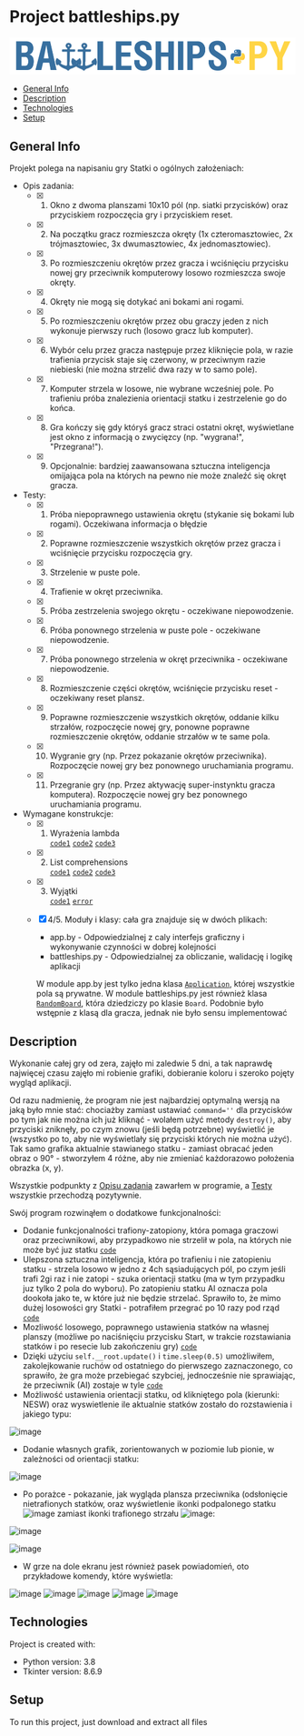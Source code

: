 # Project battleships.py 
![Algorithm schema](./images/battleships.png)

* [General Info](#general-info "Goto General Info")
* [Description](#description "Goto General Description")
* [Technologies](#technologies "Goto General Technologies")
* [Setup](#setup "Goto General Steup")

## General Info
Projekt polega na napisaniu gry Statki o ogólnych założeniach:
* Opis zadania:
	* [x] 1. Okno z dwoma planszami 10x10 pól (np. siatki przycisków) oraz przyciskiem rozpoczęcia gry i przyciskiem reset. 
	* [x] 2. Na początku gracz rozmieszcza okręty (1x czteromasztowiec, 2x trójmasztowiec, 3x dwumasztowiec, 4x jednomasztowiec). 
	* [x] 3. Po rozmieszczeniu okrętów przez gracza i wciśnięciu przycisku nowej gry przeciwnik komputerowy losowo rozmieszcza swoje okręty. 
	* [x] 4. Okręty nie mogą się dotykać ani bokami ani rogami. 
	* [x] 5. Po rozmieszczeniu okrętów przez obu graczy jeden z nich wykonuje pierwszy ruch (losowo gracz lub komputer). 
	* [x] 6. Wybór celu przez gracza następuje przez kliknięcie pola, w razie trafienia przycisk staje się czerwony, w przeciwnym razie niebieski (nie można strzelić dwa razy w to samo pole). 
	* [x] 7. Komputer strzela w losowe, nie wybrane wcześniej pole. Po trafieniu próba znalezienia orientacji statku i zestrzelenie go do końca. 
	* [x] 8. Gra kończy się gdy któryś gracz straci ostatni okręt, wyświetlane jest okno z informacją o zwycięzcy (np. "wygrana!", "Przegrana!"). 
	* [x] 9. Opcjonalnie: bardziej zaawansowana sztuczna inteligencja omijająca pola na których na pewno nie może znaleźć się okręt gracza. 
	
* Testy:
	* [x] 1. Próba niepoprawnego ustawienia okrętu (stykanie się bokami lub rogami). Oczekiwana informacja o błędzie
	* [x] 2. Poprawne rozmieszczenie wszystkich okrętów przez gracza i wciśnięcie przycisku rozpoczęcia gry. 
	* [x] 3. Strzelenie w puste pole. 
	* [x] 4. Trafienie w okręt przeciwnika. 
	* [x] 5. Próba zestrzelenia swojego okrętu - oczekiwane niepowodzenie. 
	* [x] 6. Próba ponownego strzelenia w puste pole - oczekiwane niepowodzenie. 
	* [x] 7. Próba ponownego strzelenia w okręt przeciwnika - oczekiwane niepowodzenie. 
	* [x] 8. Rozmieszczenie części okrętów, wciśnięcie przycisku reset - oczekiwany reset plansz. 
	* [x] 9. Poprawne rozmieszczenie wszystkich okrętów, oddanie kilku strzałów, rozpoczęcie nowej gry, ponowne poprawne rozmieszczenie okrętów, oddanie strzałów w te same pola. 
	* [x] 10. Wygranie gry (np. Przez pokazanie okrętów przeciwnika). Rozpoczęcie nowej gry bez ponownego uruchamiania programu. 
	* [x] 11. Przegranie gry (np. Przez aktywację super-instynktu gracza komputera). Rozpoczęcie nowej gry bez ponownego uruchamiania programu. 

* Wymagane konstrukcje:
	* [x] 1. Wyrażenia lambda <br/>[`code1`](https://github.com/jacekoleksy/battleships.python/blob/492f9faea3105d48c24f7a6594ad9708cd7fd037/app.py#L121 "Goto") [`code2`](https://github.com/jacekoleksy/battleships.python/blob/492f9faea3105d48c24f7a6594ad9708cd7fd037/app.py#L129 "Goto") [`code3`](https://github.com/jacekoleksy/battleships.python/blob/492f9faea3105d48c24f7a6594ad9708cd7fd037/app.py#L195 "Goto")
	* [x] 2. List comprehensions <br/>[`code1`](https://github.com/jacekoleksy/battleships.python/blob/492f9faea3105d48c24f7a6594ad9708cd7fd037/battleships.py#L53-L61 "Goto") [`code2`](https://github.com/jacekoleksy/battleships.python/blob/492f9faea3105d48c24f7a6594ad9708cd7fd037/battleships.py#L67-L81 "Goto") [`code3`](https://github.com/jacekoleksy/battleships.python/blob/492f9faea3105d48c24f7a6594ad9708cd7fd037/battleships.py#L116 "Goto")
	* [x] 3. Wyjątki <br/>[`code1`](https://github.com/jacekoleksy/battleships.python/blob/6486582cdcc28c33d141a93ceda200d275c50232/app.py#L446-L464 "Goto") [`error`](https://github.com/jacekoleksy/battleships.python/blob/6486582cdcc28c33d141a93ceda200d275c50232/app.py#L250-L263 "Goto")
	* [x] 4/5. Moduły i klasy: cała gra znajduje się w dwóch plikach:
		* app.by - Odpowiedzialnej z caly interfejs graficzny i wykonywanie czynności w dobrej kolejności
		* battleships.py - Odpowiedzialnej za obliczanie, walidację i logikę aplikacji
		
		W module app.by jest tylko jedna klasa [`Application`](https://github.com/jacekoleksy/battleships.python/blob/6486582cdcc28c33d141a93ceda200d275c50232/app.py#L13 "Goto"), której wszystkie pola są prywatne.
		W module battleships.py jest również klasa [`RandomBoard`](https://github.com/jacekoleksy/battleships.python/blob/3397dbcd9a3e9de246cfffa3428dbae665e844ac/battleships.py#L196-L217 "Goto"), która dziedziczy po klasie `Board`. Podobnie było wstępnie z klasą dla gracza, jednak nie było sensu implementować

## Description
Wykonanie całej gry od zera, zajęło mi zaledwie 5 dni, a tak naprawdę najwięcej czasu zajęło mi robienie grafiki, dobieranie koloru i szeroko pojęty wygląd aplikacji.

Od razu nadmienię, że program nie jest najbardziej optymalną wersją na jaką było mnie stać: chociażby zamiast ustawiać `command=''` dla przycisków po tym jak nie można ich już kliknąć - wolałem użyć metody `destroy()`, aby przyciski zniknęły, po czym znowu (jeśli będą potrzebne) wyświetlić je (wszystko po to, aby nie wyświetlały się przyciski których nie można użyć). Tak samo grafika aktualnie stawianego statku - zamiast obracać jeden obraz o 90° - stworzyłem 4 różne, aby nie zmieniać każdorazowo położenia obrazka (x, y).

Wszystkie podpunkty z [Opisu zadania](#general-info "Goto General Info") zawarłem w programie, a [Testy](#general-info "Goto General Info") wszystkie przechodzą pozytywnie.

Swój program rozwinąłem o dodatkowe funkcjonalności:
* Dodanie funkcjonalności trafiony-zatopiony, która pomaga graczowi oraz przeciwnikowi, aby przypadkowo nie strzelił w pola, na których nie może być juz statku [`code`](https://github.com/jacekoleksy/battleships.python/blob/092d2bc3a9c70c24b28bf1b8199a6e9e531ca640/battleships.py#L161-L169 "Goto")
* Ulepszona sztuczna inteligencja, która po trafieniu i nie zatopieniu statku - strzela losowo w jedno z 4ch sąsiadujących pól, po czym jeśli trafi 2gi raz i nie zatopi - szuka orientacji statku (ma w tym przypadku juz tylko 2 pola do wyboru). Po zatopieniu statku AI oznacza pola dookoła jako te, w które już nie będzie strzelać. Sprawiło to, że mimo dużej losowości gry Statki - potrafiłem przegrać po 10 razy pod rząd [`code`](https://github.com/jacekoleksy/battleships.python/blob/092d2bc3a9c70c24b28bf1b8199a6e9e531ca640/battleships.py#L256-L288 "Goto")
* Mozliwość losowego, poprawnego ustawienia statków na własnej planszy (możliwe po naciśnięciu przycisku Start, w trakcie rozstawiania statków i po resecie lub zakończeniu gry) [`code`](https://github.com/jacekoleksy/battleships.python/blob/492f9faea3105d48c24f7a6594ad9708cd7fd037/app.py#L166-L177 "Goto")
* Dzięki użyciu `self.__root.update()` i `time.sleep(0.5)` umożliwiłem, zakolejkowanie ruchów od ostatniego do pierwszego zaznaczonego, co sprawiło, że gra może przebiegać szybciej, jednocześnie nie sprawiając, że przeciwnik (AI) zostaje w tyle [`code`](https://github.com/jacekoleksy/battleships.python/blob/492f9faea3105d48c24f7a6594ad9708cd7fd037/app.py#L315-L317 "Goto")
* Możliwość ustawienia orientacji statku, od klikniętego pola (kierunki: NESW) oraz wyswietlenie ile aktualnie statków zostało do rozstawienia i jakiego typu:

![image](https://user-images.githubusercontent.com/47715648/118711331-c1cf0900-b81f-11eb-9e61-0bfd4feb9ccf.png)

* Dodanie własnych grafik, zorientowanych w poziomie lub pionie, w zależności od orientacji statku:

![image](https://user-images.githubusercontent.com/47715648/118708950-a9112400-b81c-11eb-87e0-fa74e791d70b.png)

* Po porażce - pokazanie, jak wygląda plansza przeciwnika (odsłonięcie nietrafionych statków, oraz wyświetlenie ikonki podpalonego statku ![image](https://user-images.githubusercontent.com/47715648/118712514-2ccd0f80-b821-11eb-80db-61a44cdf7a86.png)
 zamiast ikonki trafionego strzału ![image](https://user-images.githubusercontent.com/47715648/118712427-1030d780-b821-11eb-9fbb-e36e5f7a0b80.png):

![image](https://user-images.githubusercontent.com/47715648/118712388-05764280-b821-11eb-87df-7b045e3cb100.png)

![image](https://user-images.githubusercontent.com/47715648/118712052-9993da00-b820-11eb-9394-2c987de6afb9.png)

* W grze na dole ekranu jest również pasek powiadomień, oto przykładowe komendy, które wyświetla:

![image](https://user-images.githubusercontent.com/47715648/118859238-4f6f2f00-b8da-11eb-9f48-eb9dbaa56cbb.png)
![image](https://user-images.githubusercontent.com/47715648/118859284-5b5af100-b8da-11eb-996c-829121f0ec16.png)
![image](https://user-images.githubusercontent.com/47715648/118859322-644bc280-b8da-11eb-8621-b775e9e6dc4b.png)
![image](https://user-images.githubusercontent.com/47715648/118859365-6f065780-b8da-11eb-9f2d-7852b116ed5f.png)
![image](https://user-images.githubusercontent.com/47715648/118859492-952bf780-b8da-11eb-939d-b6ce7d4882cf.png)


## Technologies
Project is created with:
* Python version: 3.8
* Tkinter version: 8.6.9

## Setup
To run this project, just download and extract all files
